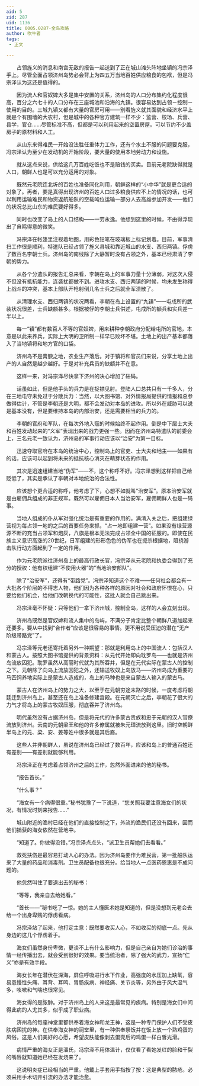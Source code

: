 ```yaml
---
aid: 5
zid: 287
uid: 1136
title: 0005.0287-全岛攻略
author: 吹牛者
tags: 
 - 正文

---
```




　　占领旌义的消息和南宫无敌的报告一起送到了正在城山滩头阵地坐镇的冯宗泽手上。尽管全面占领济州岛势必会背上为四五万当地百姓供应粮食的包袱，但是冯宗泽认为这还是值得的。

　　因为流人和官奴婢大多是集中安置的关系，济州岛的人口分布集约化程度很高，百分之六七十的人口分布在三座城池和沿海的九镇。很容易达到占领－控制－使用的目的。三城九镇又都有大量的官房可用——别看旌义就其面貌和经济水平上就是个有围墙的大农村，但是城中的各种官方建筑一样不少：监营、校场、兵营、县学，官仓……尽管标准不高，但都是可以利用起来的空置房屋。可以节约不少盖房子的原材料和人工。

　　从山东来得难民一开始没法胜任重体力工作，还有个水土不服的问题要克服，冯宗泽认为至少在发动机的开始阶段，要大量的使用本地劳动力和设施。

　　就从这点来说，供给这几万百姓吃饭也不是赔钱的买卖。目前元老院缺得就是人口，朝鲜人也是可以充分运用的对象。

　　既然元老院连北圻的百姓也准备同化利用，朝鲜这样的“小中华”就是更合适的对象了。再者，要是真得出现济州的百姓人口过多粮食供应不上的情况的话，也可以利用运输难民和物资返航船队的空载吨位运输一部分人去高雄参加开发——他们的状况总比山东的难民要好得多。

　　同时也改变了岛上的人口结构——一劳永逸。他想到这里的时候，不由得浮现出了自鸣得意的微笑。

　　冯宗泽在帐篷里注视着地图，用彩色铅笔在玻璃板上标记划着。目前，军事清扫工作很是顺利，特遣队已经占领了旌义县城和靠近城山的水支、西归两镇。俘虏了数百名李朝士兵。济州岛的南线除了大静暂时没有占领之外，基本已经肃清了李朝的势力。

　　从各个分遣队的报告汇总来看，李朝在岛上的军事力量十分薄弱，对这次入侵不但没有抵抗能力，连袭扰都做不到。进攻水支、西归两镇的时候，均未发生称得上战斗的冲突，基本上部队开枪射倒几名士兵之后就全军溃散了。

　　从清理水支、西归两镇的状况两看，李朝在岛上设置的“九镇”——屯戍所的武装状况很差，士兵缺额甚多。根据被俘的李朝士兵供述，屯戍所的额兵和实兵差一半以上。

　　每一“镇”都有数百人不等的官奴婢，用来耕种李朝政府分配给屯所的官地，本意是以此来养兵，实际上大明的卫所制一样早已败坏不堪。土地上的出产基本都落入了当地镇将和地方官的口袋。

　　济州岛不是膏腴之地，农业生产落后。对于镇将和官员们来说，分享土地上出产的人自然是越少越好。于是对补充兵员的缺额并不在意。

　　这样一来，对冯宗泽尽快拿下济州的决心增加了砝码。

　　话虽如此，但是他手头的兵力是在捉襟见肘。登陆人口总共只有一千多人，分在三地屯守未免过于分散兵力：当然，以大图书馆、对外情报局提供的情报和总参做得估计，不管是李朝还是大明，都不会发动对本岛的进攻。所以外在威胁可以说是基本没有，但是要维持本岛的内部治安，还是需要相当的兵力的。

　　李朝的官府和军队，在每次外地入寇的时候始终不起作用。倒是中下层士大夫和百姓发动起来的“义军”表现出来的战力更强一些。因而在济州岛特遣队的前委会上，三名元老一致认为，济州岛的军事行动应该以“治安”为第一目标。

　　迅速夺取官府在本岛的统治中心，控制岛上的官吏、士大夫和地主——如果有的话，应该可以起到将未来的抵抗核心消灭在萌芽状态的作用。

　　其次是迅速组建当地“伪军”——不，这个称呼不好。冯宗泽想到这样把自己给贬低了，其实是承认了李朝对本地统治的合法性。

　　应该想个更合适的称呼，他考虑了下，心想不如就叫“治安军”。原本治安军就是由雇佣兵组成的非正规军。既然可以雇佣日本人当治安军，雇佣朝鲜人也是一码事。

　　当地人组成的仆从军对强化统治是有重要的作用的。满清入关之后，把组建绿营视为每占领一地的之后的首要任务来抓，“占一地即组建一营”。如果没有绿营源源不断的充当占领军和炮灰，八旗是根本无法完成占领全中国的征服的。即使在民族主义意识高涨的20世纪，日军组建的形形色色的伪军也在扼杀根据地，阻挠游击队行动方面起到了一定的作用。

　　作为元老院派往济州岛上的最高行政长官，冯宗泽从元老院和执委会得到了充分的授权：他有权组建“不使用火器”的“当地治安部队”。

　　除了“治安军”，还得有“带路党”。冯宗泽知道这个不难——任何社会都会有一大批各个阶层的不得志人物，他们因为各种各样的原因对社会和政府怀恨在心，只要给他们机会，给他们改朝换代的可能性，这批人就会自己跳出来。

　　冯宗泽毫不怀疑：只等他们一拿下济州城，控制全岛，这样的人会立刻出现。

　　济州岛既然是官奴婢和流人集中的岛屿，不满分子肯定比整个朝鲜八道加起来还要多。要从中找到“合作者”应该是很容易的事情。更不用说受压迫的潜在“无产阶级带路党”了。

　　冯宗泽等元老还寄托着另外一种期望：那就是利用岛上的中国流人：包括汉人和蒙古人。按照大图书馆提供的背景资料：从元代开始即向耽罗岛——也就是济州岛流放囚犯。耽罗虽然从高丽时代就为其所吞并，但是在元代实际在蒙古人的控制之下。元朝除了向岛上流放囚犯之外，还输送牧奴上岛放马——济州岛成为重要的马匹饲养地实际上是蒙古人造成的，岛上的马种也是来自蒙古人输入的蒙古马。

　　蒙古人在济州岛上的势力之大，以至于在元朝穷途末路的时候，一度考虑将朝廷迁到济州岛上，甚至还在岛上准备修建宫殿。在元朝灭亡之后，李朝花了很大的力气才将岛上的蒙古牧奴压服，彻底吞并了济州岛。

　　明代虽然没有占据济州岛，但是将元代的许多蒙古贵族和忠于元朝的汉人官僚流放到济州。云南的元朝梁王和他的许多僚属就被朱元璋流放到这里。旧时空朝鲜半岛上的元、梁、安、姜等姓中很多就是其后裔。

　　这些人并非朝鲜人，虽说在济州岛已经过了数百年，应该和岛上的普通百姓还有差别——有差别就能够利用。

　　冯宗泽正在考虑着占领济州之后的工作，忽然外面进来的他的秘书。

　　“报告首长。”

　　“什么事？”

　　“海女有一个病得很重。”秘书犹豫了一下说道，“您关照我要注意海女们的状况，有情况时刻来报告……”

　　城山附近的渔村已经在他们的直接控制之下，外流的渔民们还没有回来，因而他们捕获的海女依然在营地中。

　　“知道了。你做得没错。”冯宗泽点点头，“派卫生员帮她们去看看。”

　　救死扶伤是最容易打动人心的办法。因为济州岛要作为难民营，第一批船队运来了大量的药品和消毒剂。卫生员配备也很充分。给当地人一点医药恩惠是不成问题的。

　　他忽然叫住了要退出去的秘书：

　　“等等，我亲自去给她看。”

　　“首长——”秘书吃了一惊。她的主人懂医术她是知道的，但是没想到元老会去给一个出身卑贱的俘虏看病。

　　冯宗泽站了起来，他打定主意：既然要收买人心，不如收买的彻底一点。先从身边的这几个俘虏着手。

　　海女们虽然身份卑微，更谈不上有什么影响力，但是自己亲自为她们诊治的事情一经传播出去，就会受到很好的效果。要当统治者，除了强大的武力，宣扬“仁义”亦是有效手段。

　　海女长年在潜伏在深海，屏住呼吸进行水下作业，高强度的水压加上缺氧，容易患慢性头痛、耳背、耳鸣、胃肠疾病、神经痛、关节炎等，另外由于风大湿气多，咳嗽和气喘也很常见。

　　海女得的是脓肿。对于济州岛上的人来这是最常见的疾病。特别是海女们中间得此病的人尤其多，似乎成了职业病。

　　济州岛的每座神堂里都供奉着海女神和龙王神，这是一种专门保护人们不受皮肤病困扰的神。在供奉海女神的祠堂里，有一种供奉祭饭并在饭上放一个熟鸡蛋的风俗。这是人们美好的心愿，希望皮肤能像剥去蛋壳后的鸡蛋一样白皙光滑。

　　病情严重的海女正是潘氏，冯宗泽不用体温计，仅仅看了看她发红的脸和干裂的嘴唇就知道她已经在发烧来了。

　　这说明炎症已经相当的严重。他戴上手套用手指按了按：这是典型的脓疮。必须采用手术切开引流的办法才能治愈。


